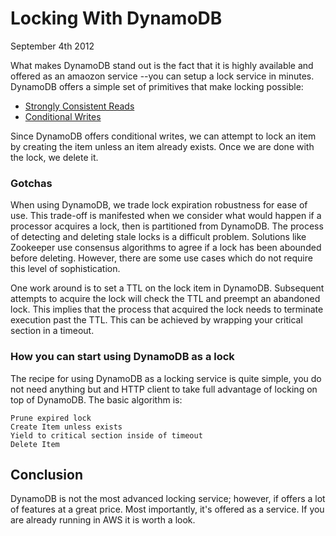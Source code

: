 # Locking With DynamoDB

September 4th 2012

What makes DynamoDB stand out is the fact that it is highly available and offered as an amaozon service --you can setup a lock service in minutes. DynamoDB offers a simple set of primitives that make locking possible:

* [Strongly Consistent Reads](http://docs.aws.amazon.com/amazondynamodb/latest/developerguide/APISummary.html#DataReadConsistency)
* [Conditional Writes](http://docs.aws.amazon.com/amazondynamodb/latest/developerguide/Expressions.Modifying.html#Expressions.Modifying.ConditionalWrites)

Since DynamoDB offers conditional writes, we can attempt to lock an item by creating the item unless an item already exists. Once we are done with the lock, we delete it.

### Gotchas

When using DynamoDB, we trade lock expiration robustness for ease of use. This trade-off is manifested when we consider what would happen if a processor acquires a lock, then is partitioned from DynamoDB. The process of detecting and deleting stale locks is a difficult problem. Solutions like Zookeeper use consensus algorithms to agree if a lock has been abounded before deleting. However, there are some use cases which do not require this level of sophistication.

One work around is to set a TTL on the lock item in DynamoDB. Subsequent attempts to acquire the lock will check the TTL and preempt an abandoned lock. This implies that the process that acquired the lock needs to terminate execution past the TTL. This can be achieved by wrapping your critical section in a timeout.

### How you can start using DynamoDB as a lock

The recipe for using DynamoDB as a locking service is quite simple, you do not need anything but and HTTP client to take full advantage of locking on top of DynamoDB. The basic algorithm is:

    Prune expired lock
    Create Item unless exists
    Yield to critical section inside of timeout
    Delete Item

## Conclusion

DynamoDB is not the most advanced locking service; however, if offers a lot of features at a great price. Most importantly, it's offered as a service. If you are already running in AWS it is worth a look.
